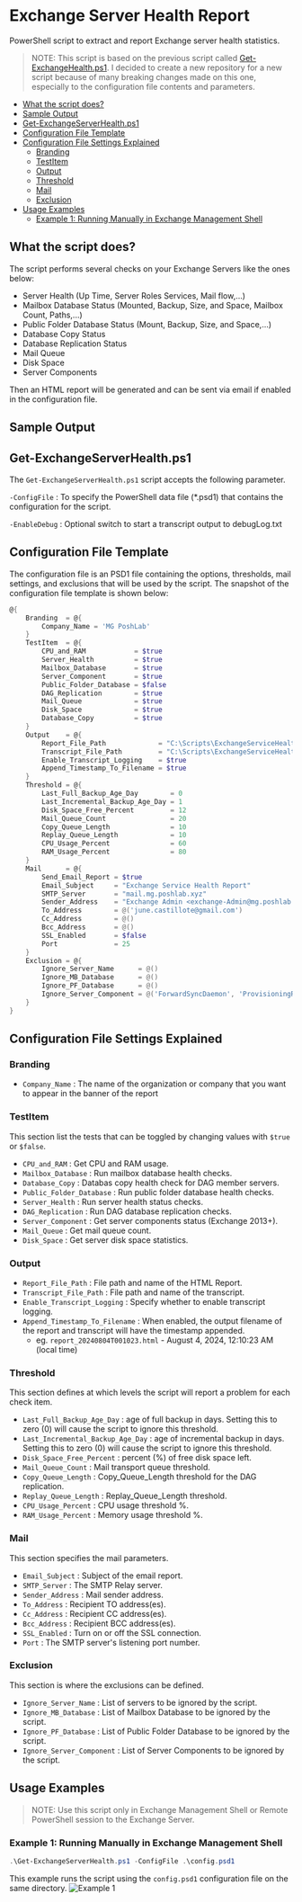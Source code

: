 # Exchange Server Health Report

PowerShell script to extract and report Exchange server health statistics.

> NOTE: This script is based on the previous script called [Get-ExchangeHealth.ps1](https://github.com/junecastillote/Get-ExchangeHealth). I decided to create a new repository for a new script because of many breaking changes made on this one, especially to the configuration file contents and parameters.

- [What the script does?](#what-the-script-does)
- [Sample Output](#sample-output)
- [Get-ExchangeServerHealth.ps1](#get-exchangeserverhealthps1)
- [Configuration File Template](#configuration-file-template)
- [Configuration File Settings Explained](#configuration-file-settings-explained)
  - [Branding](#branding)
  - [TestItem](#testitem)
  - [Output](#output)
  - [Threshold](#threshold)
  - [Mail](#mail)
  - [Exclusion](#exclusion)
- [Usage Examples](#usage-examples)
  - [Example 1: Running Manually in Exchange Management Shell](#example-1-running-manually-in-exchange-management-shell)

## What the script does?

The script performs several checks on your Exchange Servers like the ones below:

- Server Health (Up Time, Server Roles Services, Mail flow,...)
- Mailbox Database Status (Mounted, Backup, Size, and Space, Mailbox Count, Paths,...)
- Public Folder Database Status (Mount, Backup, Size, and Space,...)
- Database Copy Status
- Database Replication Status
- Mail Queue
- Disk Space
- Server Components

Then an HTML report will be generated and can be sent via email if enabled in the configuration file.

## Sample Output

## Get-ExchangeServerHealth.ps1

The `Get-ExchangeServerHealth.ps1` script accepts the following parameter.

`-ConfigFile` : To specify the PowerShell data file (*.psd1) that contains the configuration for the script.

`-EnableDebug` : Optional switch to start a transcript output to debugLog.txt

## Configuration File Template

The configuration file is an PSD1 file containing the options, thresholds, mail settings, and exclusions that will be used by the script. The snapshot of the configuration file template is shown below:

```powershell
@{
    Branding  = @{
        Company_Name = 'MG PoshLab'
    }
    TestItem  = @{
        CPU_and_RAM            = $true
        Server_Health          = $true
        Mailbox_Database       = $true
        Server_Component       = $true
        Public_Folder_Database = $false
        DAG_Replication        = $true
        Mail_Queue             = $true
        Disk_Space             = $true
        Database_Copy          = $true
    }
    Output    = @{
        Report_File_Path             = "C:\Scripts\ExchangeServiceHealth\report.html"
        Transcript_File_Path         = "C:\Scripts\ExchangeServiceHealth\transcript.log"
        Enable_Transcript_Logging    = $true
        Append_Timestamp_To_Filename = $true
    }
    Threshold = @{
        Last_Full_Backup_Age_Day        = 0
        Last_Incremental_Backup_Age_Day = 1
        Disk_Space_Free_Percent         = 12
        Mail_Queue_Count                = 20
        Copy_Queue_Length               = 10
        Replay_Queue_Length             = 10
        CPU_Usage_Percent               = 60
        RAM_Usage_Percent               = 80
    }
    Mail      = @{
        Send_Email_Report = $true
        Email_Subject     = "Exchange Service Health Report"
        SMTP_Server       = "mail.mg.poshlab.xyz"
        Sender_Address    = "Exchange Admin <exchange-Admin@mg.poshlab.xyz>"
        To_Address        = @('june.castillote@gmail.com')
        Cc_Address        = @()
        Bcc_Address       = @()
        SSL_Enabled       = $false
        Port              = 25
    }
    Exclusion = @{
        Ignore_Server_Name      = @()
        Ignore_MB_Database      = @()
        Ignore_PF_Database      = @()
        Ignore_Server_Component = @('ForwardSyncDaemon', 'ProvisioningRps')
    }
}
```

## Configuration File Settings Explained

### Branding

- `Company_Name` : The name of the organization or company that you want to appear in the banner of the report

### TestItem

This section list the tests that can be toggled by changing values with `$true` or `$false`.

- `CPU_and_RAM` : Get CPU and RAM usage.
- `Mailbox_Database` : Run mailbox database health checks.
- `Database_Copy` : Databas copy health check for DAG member servers.
- `Public_Folder_Database` : Run public folder database health checks.
- `Server_Health` : Run server health status checks.
- `DAG_Replication` : Run DAG database replication checks.
- `Server_Component` : Get server components status (Exchange 2013+).
- `Mail_Queue` : Get mail queue count.
- `Disk_Space` : Get server disk space statistics.

### Output

- `Report_File_Path` : File path and name of the HTML Report.
- `Transcript_File_Path` : File path and name of the transcript.
- `Enable_Transcript_Logging` : Specify whether to enable transcript logging.
- `Append_Timestamp_To_Filename` : When enabled, the output filename of the report and transcript will have the timestamp appended.
  - eg. `report_20240804T001023.html` - August 4, 2024, 12:10:23 AM (local time)

### Threshold

This section defines at which levels the script will report a problem for each check item.

- `Last_Full_Backup_Age_Day` : age of full backup in days. Setting this to zero (0) will cause the script to ignore this threshold.
- `Last_Incremental_Backup_Age_Day` : age of incremental backup in days. Setting this to zero (0) will cause the script to ignore this threshold.
- `Disk_Space_Free_Percent` : percent (%) of free disk space left.
- `Mail_Queue_Count` : Mail transport queue threshold.
- `Copy_Queue_Length` : Copy_Queue_Length threshold for the DAG replication.
- `Replay_Queue_Length` : Replay_Queue_Length threshold.
- `CPU_Usage_Percent` : CPU usage threshold %.
- `RAM_Usage_Percent` : Memory usage threshold %.

### Mail

This section specifies the mail parameters.

- `Email_Subject` : Subject of the email report.
- `SMTP_Server` : The SMTP Relay server.
- `Sender_Address` : Mail sender address.
- `To_Address` : Recipient TO address(es).
- `Cc_Address` : Recipient CC address(es).
- `Bcc_Address` : Recipient BCC address(es).
- `SSL_Enabled` : Turn on or off the SSL connection.
- `Port` : The SMTP server's listening port number.

### Exclusion

This section is where the exclusions can be defined.

- `Ignore_Server_Name` : List of servers to be ignored by the script.
- `Ignore_MB_Database` : List of Mailbox Database to be ignored by the script.
- `Ignore_PF_Database` : List of Public Folder Database to be ignored by the script.
- `Ignore_Server_Component` : List of Server Components to be ignored by the script.

## Usage Examples

> NOTE: Use this script only in Exchange Management Shell or Remote PowerShell session to the Exchange Server.

### Example 1: Running Manually in Exchange Management Shell

```PowerShell
.\Get-ExchangeServerHealth.ps1 -ConfigFile .\config.psd1
```

This example runs the script using the `config.psd1` configuration file on the same directory.
 ![Example 1](resource/images/Example_01.png)
